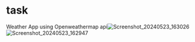 # task

Weather App  using Openweathermap api![Screenshot_20240523_163026](https://github.com/Anushavysakh/WeatherApp/assets/106942173/48414d53-dac2-4d19-ac5d-4f7310f2d90f)
![Screenshot_20240523_162947](https://github.com/Anushavysakh/WeatherApp/assets/106942173/af70bfcd-2a1f-4ed0-97f8-669b25f0798d)
